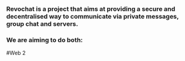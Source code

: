 ### Revochat is a project that aims at providing a secure and decentralised way to communicate via private messages, group chat and servers.

### We are aiming to do both:
#Web 2
